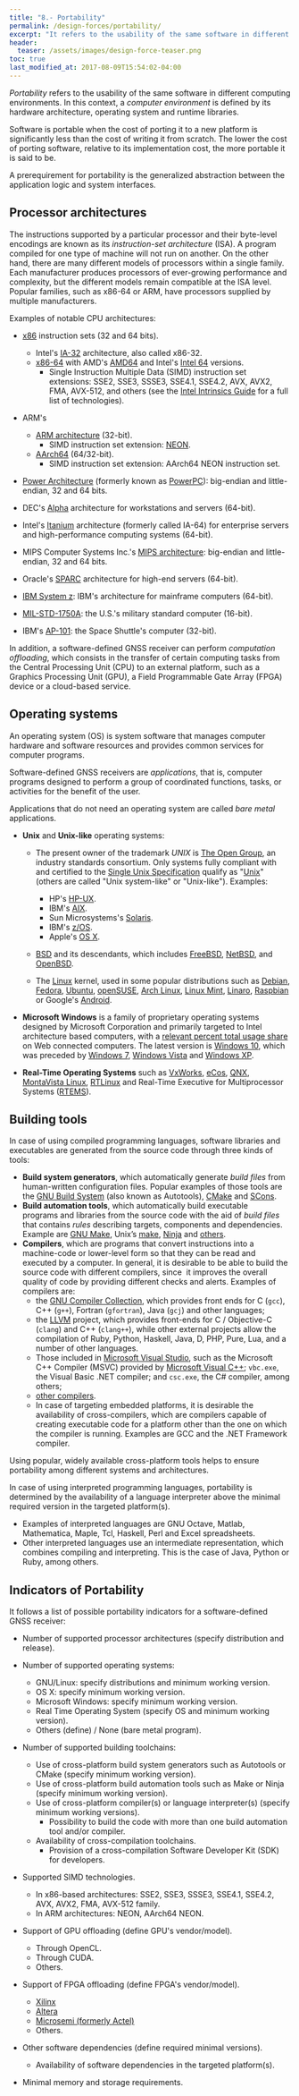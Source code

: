```yaml
---
title: "8.- Portability"
permalink: /design-forces/portability/
excerpt: "It refers to the usability of the same software in different environments."
header:
  teaser: /assets/images/design-force-teaser.png
toc: true
last_modified_at: 2017-08-09T15:54:02-04:00
---
```


_Portability_  refers to the usability of the same software in different computing environments. In this context, a _computer environment_ is defined by its hardware architecture, operating system and runtime libraries.

Software is portable when the cost of porting it to a new platform is significantly less than the cost of writing it from scratch. The lower the cost of porting software, relative to its implementation cost, the more portable it is said to be.

A prerequirement for portability is the generalized abstraction between the application logic and system interfaces.


## Processor architectures

The instructions supported by a particular processor and their byte-level encodings
are known as its _instruction-set architecture_ (ISA). A program compiled for one
type of machine will not run on another. On the other hand, there are many different models of processors
within a single family. Each manufacturer produces processors of ever-growing performance and complexity,
but the different models remain compatible at the ISA level. Popular families, such as x86-64 or ARM, have processors supplied by multiple manufacturers.

Examples of notable CPU architectures:

* [x86](https://en.wikipedia.org/wiki/X86) instruction sets (32 and 64 bits).
  * Intel's [IA-32](https://en.wikipedia.org/wiki/IA-32) architecture, also called x86-32.
  * [x86-64](https://en.wikipedia.org/wiki/X86-64) with AMD's [AMD64](https://en.wikipedia.org/wiki/X86-64#AMD64) and Intel's [Intel 64](https://en.wikipedia.org/wiki/X86-64#Intel_64) versions.
    * Single Instruction Multiple Data (SIMD) instruction set extensions: SSE2, SSE3, SSSE3, SSE4.1, SSE4.2, AVX, AVX2, FMA, AVX-512, and others (see the [Intel Intrinsics Guide](https://software.intel.com/sites/landingpage/IntrinsicsGuide/) for a full list of technologies).

* ARM's
   * [ARM architecture](https://en.wikipedia.org/wiki/ARM_architecture) (32-bit).
     * SIMD instruction set extension: [NEON](http://www.arm.com/products/processors/technologies/neon.php).
   * [AArch64](https://en.wikipedia.org/wiki/ARM_architecture#64-bit) (64/32-bit).
     * SIMD instruction set extension: AArch64 NEON instruction set.

* [Power Architecture](https://en.wikipedia.org/wiki/Power_Architecture) (formerly known as [PowerPC](https://en.wikipedia.org/wiki/PowerPC)): big-endian and little-endian, 32 and 64 bits.

* DEC's [Alpha](https://en.wikipedia.org/wiki/DEC_Alpha) architecture for workstations and servers (64-bit).

* Intel's [Itanium](https://en.wikipedia.org/wiki/Itanium) architecture (formerly called IA-64) for enterprise servers and high-performance computing systems (64-bit).

* MIPS Computer Systems Inc.'s [MIPS architecture](https://en.wikipedia.org/wiki/MIPS_instruction_set): big-endian and little-endian, 32 and 64 bits.

* Oracle's [SPARC](https://en.wikipedia.org/wiki/SPARC) architecture for high-end servers (64-bit).

* [IBM System z](https://en.wikipedia.org/wiki/IBM_System_z): IBM's architecture for mainframe computers (64-bit).

* [MIL-STD-1750A](https://en.wikipedia.org/wiki/MIL-STD-1750A): the U.S.'s military standard computer (16-bit).

* IBM's [AP-101](https://en.wikipedia.org/wiki/IBM_AP-101): the Space Shuttle's computer (32-bit).

In addition, a software-defined GNSS receiver can perform _computation offloading_, which consists in the transfer of certain computing tasks from the Central Processing Unit (CPU) to an external platform, such as a Graphics Processing Unit (GPU), a Field Programmable Gate Array (FPGA) device or a cloud-based service.

## Operating systems

An operating system (OS) is system software that manages computer hardware and software resources and provides common services for computer programs.

Software-defined GNSS receivers are _applications_, that is, computer programs designed to perform a group of coordinated functions, tasks, or activities for the benefit of the user.

Applications that do not need an operating system are called _bare metal_ applications.

*  **Unix** and **Unix-like** operating systems:

   * The present owner of the trademark _UNIX_ is [The Open Group](http://www.opengroup.org/), an industry standards consortium. Only systems fully compliant with and certified to the [Single Unix Specification](https://en.wikipedia.org/wiki/Single_UNIX_Specification) qualify as "[Unix](https://en.wikipedia.org/wiki/Unix)" (others are called "Unix system-like" or "Unix-like"). Examples:
     * HP's [HP-UX](https://en.wikipedia.org/wiki/HP-UX).
     * IBM's [AIX](https://en.wikipedia.org/wiki/IBM_AIX).
     * Sun Microsystems's [Solaris](https://en.wikipedia.org/wiki/Solaris_(operating_system)).
     * IBM's [z/OS](https://en.wikipedia.org/wiki/Z/OS).
     * Apple's [OS X](https://en.wikipedia.org/wiki/OS_X).

   * [BSD](https://en.wikipedia.org/wiki/Berkeley_Software_Distribution) and its descendants, which includes [FreeBSD](https://en.wikipedia.org/wiki/FreeBSD), [NetBSD](https://en.wikipedia.org/wiki/NetBSD), and [OpenBSD](https://en.wikipedia.org/wiki/OpenBSD).

   * The [Linux](https://en.wikipedia.org/wiki/Linux) kernel, used in some popular distributions such as [Debian](https://www.debian.org/), [Fedora](https://getfedora.org/), [Ubuntu](http://www.ubuntu.com/), [openSUSE](https://www.opensuse.org/), [Arch Linux](https://www.archlinux.org/), [Linux Mint](https://www.linuxmint.com/), [Linaro](https://en.wikipedia.org/wiki/Linaro), [Raspbian](https://www.raspbian.org/) or Google's [Android](https://www.android.com/).

*  **Microsoft Windows** is a family of proprietary operating systems designed by Microsoft Corporation and primarily targeted to Intel architecture based computers, with a [relevant percent total usage share](https://en.wikipedia.org/wiki/Usage_share_of_operating_systems) on Web connected computers. The latest version is [Windows 10](https://en.wikipedia.org/wiki/Windows_10), which was preceded by [Windows 7](https://en.wikipedia.org/wiki/Windows_7), [Windows Vista](https://en.wikipedia.org/wiki/Windows_Vista) and [Windows XP](https://en.wikipedia.org/wiki/Windows_XP).

* **Real-Time Operating Systems** such as [VxWorks](http://windriver.com/products/vxworks/), [eCos](http://ecos.sourceware.org/), [QNX](http://www.qnx.com/), [MontaVista Linux](http://www.mvista.com/), [RTLinux](http://www.rtlinux.org/) and Real-Time Executive for Multiprocessor Systems ([RTEMS](https://www.rtems.org/)).



## Building tools

In case of using compiled programming languages, software libraries and executables are generated from the source code through three kinds of tools:

  * **Build system generators**, which automatically generate _build files_ from human-written configuration files. Popular examples of those tools are the [GNU Build System](https://en.wikipedia.org/wiki/GNU_Build_System) (also known as Autotools), [CMake](https://cmake.org) and [SCons](http://scons.org).
  * **Build automation tools**, which automatically build executable programs and libraries from the source code with the aid of _build files_ that contains _rules_ describing targets, components and dependencies. Example are [GNU Make](https://www.gnu.org/software/make/), Unix’s [make](http://pubs.opengroup.org/onlinepubs/9699919799/utilities/make.html), [Ninja](https://ninja-build.org) and [others](https://en.wikipedia.org/wiki/List_of_build_automation_software).     
  * **Compilers**, which are programs that convert instructions into a machine-code or lower-level form so that they can be read and executed by a computer. In general, it is desirable to be able to build the source code with different compilers, since  it improves the overall quality of code by providing different checks and alerts. Examples of compilers are:
    * the [GNU Compiler Collection](https://gcc.gnu.org), which provides front ends for C (```gcc```), C++ (```g++```), Fortran (```gfortran```), Java (```gcj```) and other languages;
    * the [LLVM](http://llvm.org) project, which provides front-ends for C / Objective-C (```clang```) and C++ (```clang++```), while other external projects allow the compilation of Ruby, Python, Haskell, Java, D, PHP, Pure, Lua, and a number of other languages.
    * Those included in [Microsoft Visual Studio](https://www.visualstudio.com/), such as the Microsoft C++ Compiler (MSVC) provided by [Microsoft Visual C++](https://en.wikipedia.org/wiki/Microsoft_Visual_C%2B%2B); ```vbc.exe```, the Visual Basic .NET compiler; and ```csc.exe```, the C# compiler, among others;
    * [other compilers](https://en.wikipedia.org/wiki/List_of_compilers).
    * In case of targeting embedded platforms, it is desirable the availability of cross-compilers, which are compilers capable of creating executable code for a platform other than the one on which the compiler is running. Examples are GCC and the .NET Framework compiler.

Using popular, widely available cross-platform tools helps to ensure portability among different systems and architectures.

In case of using interpreted programming languages, portability is determined by the availability of a language interpreter above the minimal required version in the targeted platform(s).
   * Examples of interpreted languages are GNU Octave, Matlab, Mathematica, Maple, Tcl, Haskell, Perl and Excel spreadsheets.
   * Other interpreted languages use an intermediate representation, which combines compiling and interpreting. This is the case of Java, Python or Ruby, among others.



## Indicators of Portability

It follows a list of possible portability indicators for a software-defined GNSS receiver:

* Number of supported processor architectures (specify distribution and release).

* Number of supported operating systems:
  - GNU/Linux: specify distributions and minimum working version.
  - OS X: specify minimum working version.
  - Microsoft Windows: specify minimum working version.
  - Real Time Operating System (specify OS and minimum working version).
  - Others (define) / None (bare metal program).

* Number of supported building toolchains:
  - Use of cross-platform build system generators such as Autotools or CMake (specify minimum working version).
  - Use of cross-platform build automation tools such as Make or Ninja (specify minimum working version).
  - Use of cross-platform compiler(s) or language interpreter(s) (specify minimum working versions).
    - Possibility to build the code with more than one build automation tool and/or compiler.
  - Availability of cross-compilation toolchains.
    - Provision of a cross-compilation Software Developer Kit (SDK) for developers.

* Supported SIMD technologies.
  - In x86-based architectures: SSE2, SSE3, SSSE3, SSE4.1, SSE4.2, AVX, AVX2, FMA, AVX-512 family.
  - In ARM architectures: NEON, AArch64 NEON.

* Support of GPU offloading (define GPU's vendor/model).
  - Through OpenCL.
  - Through CUDA.
  - Others.

* Support of FPGA offloading (define FPGA's vendor/model).
  - [Xilinx](https://www.xilinx.com/)
  - [Altera](https://www.altera.com/)
  - [Microsemi (formerly Actel)](https://www.microsemi.com/products/fpga-soc/fpga-and-soc)
  - Others.

* Other software dependencies (define required minimal versions).
  - Availability of software dependencies in the targeted platform(s).

* Minimal memory and storage requirements.
